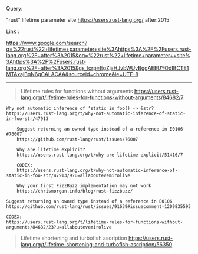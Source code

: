 Query:

"rust" lifetime parameter site:https://users.rust-lang.org/ after:2015

Link : 

https://www.google.com/search?q=%22rust%22+lifetime+parameter+site%3Ahttps%3A%2F%2Fusers.rust-lang.org%2F+after%3A2015&oq=%22rust%22+lifetime+parameter++site%3Ahttps%3A%2F%2Fusers.rust-lang.org%2F+after%3A2015&gs_lcrp=EgZjaHJvbWUyBggAEEUYOdIBCTE1MTAxajBqN6gCALACAA&sourceid=chrome&ie=UTF-8


___


> Lifetime rules for functions without arguments
https://users.rust-lang.org/t/lifetime-rules-for-functions-without-arguments/84682/7

    Why not automatic inference of ‘static in foo() -> &str?
    https://users.rust-lang.org/t/why-not-automatic-inference-of-static-in-foo-str/47913

        Suggest returning an owned type instead of a reference in E0106 #76007
        https://github.com/rust-lang/rust/issues/76007

        Why are lifetime explicit?
        https://users.rust-lang.org/t/why-are-lifetime-explicit/51416/7

        CODEX:
        https://users.rust-lang.org/t/why-not-automatic-inference-of-static-in-foo-str/47913/9?u=allaboutevemirolive

        Why your first FizzBuzz implementation may not work
        https://chrismorgan.info/blog/rust-fizzbuzz/

    Suggest returning an owned type instead of a reference in E0106
    https://github.com/rust-lang/rust/issues/91639#issuecomment-1209835595

    CODEX:
    https://users.rust-lang.org/t/lifetime-rules-for-functions-without-arguments/84682/23?u=allaboutevemirolive


> Lifetime shortening and turbofish ascription
https://users.rust-lang.org/t/lifetime-shortening-and-turbofish-ascription/56350